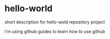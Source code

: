# hello-world
short description for hello-wold repository project

I'm using github guides to learn how to use github
